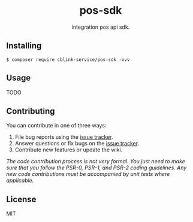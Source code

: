 <h1 align="center">pos-sdk </h1>

<p align="center"> integration pos api sdk.</p>


## Installing

```shell
$ composer require cblink-service/pos-sdk -vvv
```

## Usage

TODO

## Contributing

You can contribute in one of three ways:

1. File bug reports using the [issue tracker](https://github.com/cblinkservice//pos-sdk/issues).
2. Answer questions or fix bugs on the [issue tracker](https://github.com/cblinkservice//pos-sdk/issues).
3. Contribute new features or update the wiki.

_The code contribution process is not very formal. You just need to make sure that you follow the PSR-0, PSR-1, and PSR-2 coding guidelines. Any new code contributions must be accompanied by unit tests where applicable._

## License

MIT
